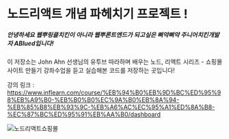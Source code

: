 # 노드리액트 개념 파헤치기 프로젝트 !

##### 안녕하세요 웹뿌링클치킨이 아니라 웹뿌론트엔드가 되고싶은 삐약삐약 주니어치킨개발자 ABlued입니다!

이 저장소는 John Ahn 선생님의 유투브 따라하며 배우는 노드, 리액트 시리즈 - 쇼핑몰 사이트 만들기 강좌수업을 듣고 실습해본 코드를 저장하는 곳입니다!  

강의 링크 : https://www.inflearn.com/course/%EB%94%B0%EB%9D%BC%ED%95%98%EB%A9%B0-%EB%B0%B0%EC%9A%B0%EB%8A%94-%EB%85%B8%EB%93%9C-%EB%A6%AC%EC%95%A1%ED%8A%B8-%EC%87%BC%ED%95%91%EB%AA%B0/dashboard

![노드리액트쇼핑몰](https://user-images.githubusercontent.com/53801395/115142924-37a84f00-a07f-11eb-9668-49d6b7dcfa20.jpg)